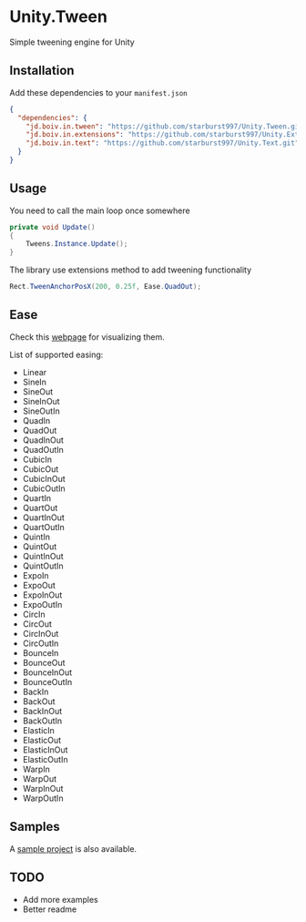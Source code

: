 # Unity.Tween

Simple tweening engine for Unity

## Installation

Add these dependencies to your `manifest.json`

```json
{
  "dependencies": {
    "jd.boiv.in.tween": "https://github.com/starburst997/Unity.Tween.git",
    "jd.boiv.in.extensions": "https://github.com/starburst997/Unity.Extensions.git",
    "jd.boiv.in.text": "https://github.com/starburst997/Unity.Text.git"
  }
}
```

## Usage

You need to call the main loop once somewhere

```csharp
private void Update()
{
    Tweens.Instance.Update();
}
```

The library use extensions method to add tweening functionality

```csharp
Rect.TweenAnchorPosX(200, 0.25f, Ease.QuadOut);
```

## Ease

Check this [webpage](https://easings.net/en) for visualizing them.

List of supported easing:

- Linear
- SineIn
- SineOut
- SineInOut
- SineOutIn
- QuadIn
- QuadOut
- QuadInOut
- QuadOutIn
- CubicIn
- CubicOut
- CubicInOut
- CubicOutIn
- QuartIn
- QuartOut
- QuartInOut
- QuartOutIn
- QuintIn
- QuintOut
- QuintInOut
- QuintOutIn
- ExpoIn
- ExpoOut
- ExpoInOut
- ExpoOutIn
- CircIn
- CircOut
- CircInOut
- CircOutIn
- BounceIn
- BounceOut
- BounceInOut
- BounceOutIn
- BackIn
- BackOut
- BackInOut
- BackOutIn
- ElasticIn
- ElasticOut
- ElasticInOut
- ElasticOutIn
- WarpIn
- WarpOut
- WarpInOut
- WarpOutIn

## Samples

A [sample project](https://github.com/starburst997/Unity.Tween/tree/main/Samples~/Tween%20Sample) is also available.

## TODO

- Add more examples
- Better readme